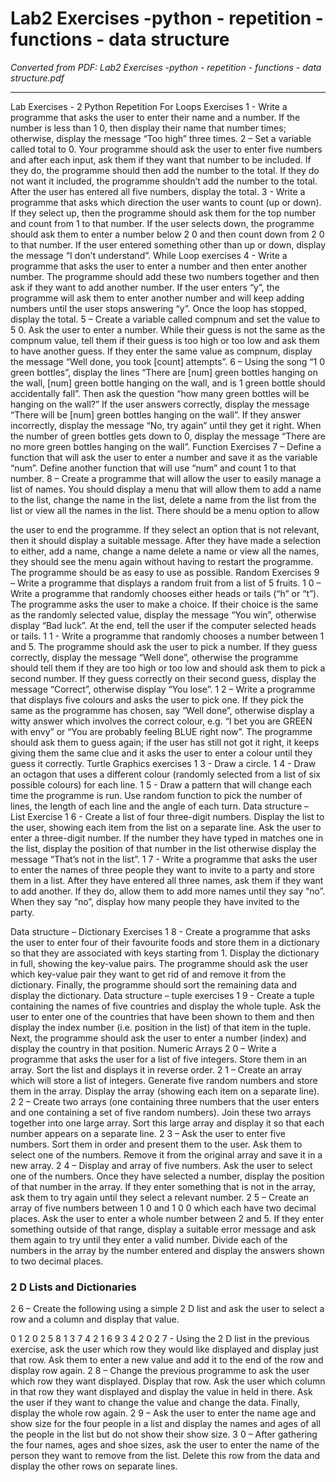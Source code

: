 # Lab2 Exercises -python - repetition - functions - data structure

*Converted from PDF: Lab2 Exercises -python - repetition - functions - data structure.pdf*

---


<!-- Page 1 -->
Lab Exercises - 2
Python Repetition
For Loops Exercises
1 - Write a programme that asks the user to enter their name and a number. If the number is less
than 1 0, then display their name that number times; otherwise, display the message “Too high”
three times.
2 – Set a variable called total to 0. Your programme should ask the user to enter five numbers and
after each input, ask them if they want that number to be included. If they do, the programme
should then add the number to the total. If they do not want it included, the programme shouldn’t
add the number to the total. After the user has entered all five numbers, display the total.
3 - Write a programme that asks which direction the user wants to count (up or down). If they select
up, then the programme should ask them for the top number and count from 1 to that number. If
the user selects down, the programme should ask them to enter a number below 2 0 and then count
down from 2 0 to that number. If the user entered something other than up or down, display the
message “I don’t understand”.
While Loop exercises
4 - Write a programme that asks the user to enter a number and then enter another number. The
programme should add these two numbers together and then ask if they want to add another
number. If the user enters “y”, the programme will ask them to enter another number and will keep
adding numbers until the user stops answering “y”. Once the loop has stopped, display the total.
5 – Create a variable called compnum and set the value to 5 0. Ask the user to enter a number. While
their guess is not the same as the compnum value, tell them if their guess is too high or too low and
ask them to have another guess. If they enter the same value as compnum, display the message
“Well done, you took [count] attempts”.
6 – Using the song “1 0 green bottles”, display the lines “There are [num] green bottles hanging on
the wall, [num] green bottle hanging on the wall, and is 1 green bottle should accidentally fall”. Then
ask the question “how many green bottles will be hanging on the wall?” If the user answers
correctly, display the message “There will be [num] green bottles hanging on the wall”. If they
answer incorrectly, display the message “No, try again” until they get it right. When the number of
green bottles gets down to 0, display the message “There are no more green bottles hanging on the
wall”.
Function Exercises
7 – Define a function that will ask the user to enter a number and save it as the variable “num”.
Define another function that will use “num” and count 1 to that number.
8 – Create a programme that will allow the user to easily manage a list of names. You should display
a menu that will allow them to add a name to the list, change the name in the list, delete a name
from the list from the list or view all the names in the list. There should be a menu option to allow

<!-- Page 2 -->
the user to end the programme. If they select an option that is not relevant, then it should display a
suitable message. After they have made a selection to either, add a name, change a name delete a
name or view all the names, they should see the menu again without having to restart the
programme. The programme should be as easy to use as possible.
Random Exercises
9 – Write a programme that displays a random fruit from a list of 5 fruits.
1 0 – Write a programme that randomly chooses either heads or tails (“h” or “t”). The programme
asks the user to make a choice. If their choice is the same as the randomly selected value, display the
message “You win”, otherwise display “Bad luck”. At the end, tell the user if the computer selected
heads or tails.
1 1 - Write a programme that randomly chooses a number between 1 and 5. The programme should
ask the user to pick a number. If they guess correctly, display the message “Well done”, otherwise
the programme should tell them if they are too high or too low and should ask them to pick a second
number. If they guess correctly on their second guess, display the message “Correct”, otherwise
display “You lose”.
1 2 – Write a programme that displays five colours and asks the user to pick one. If they pick the
same as the programme has chosen, say “Well done”, otherwise display a witty answer which
involves the correct colour, e.g. “I bet you are GREEN with envy” or “You are probably feeling BLUE
right now”. The programme should ask them to guess again; if the user has still not got it right, it
keeps giving them the same clue and it asks the user to enter a colour until they guess it correctly.
Turtle Graphics exercises
1 3 - Draw a circle.
1 4 - Draw an octagon that uses a different colour (randomly selected from a list of six possible
colours) for each line.
1 5 - Draw a pattern that will change each time the programme is run. Use random function to pick
the number of lines, the length of each line and the angle of each turn.
Data structure – List Exercise
1 6 - Create a list of four three-digit numbers. Display the list to the user, showing each item from the
list on a separate line. Ask the user to enter a three-digit number. If the number they have typed in
matches one in the list, display the position of that number in the list otherwise display the message
“That’s not in the list”.
1 7 - Write a programme that asks the user to enter the names of three people they want to invite to
a party and store them in a list. After they have entered all three names, ask them if they want to
add another. If they do, allow them to add more names until they say “no”. When they say “no”,
display how many people they have invited to the party.

<!-- Page 3 -->
Data structure – Dictionary Exercises
1 8 - Create a programme that asks the user to enter four of their favourite foods and store them in a
dictionary so that they are associated with keys starting from 1. Display the dictionary in full,
showing the key-value pairs. The programme should ask the user which key-value pair they want to
get rid of and remove it from the dictionary. Finally, the programme should sort the remaining data
and display the dictionary.
Data structure – tuple exercises
1 9 - Create a tuple containing the names of five countries and display the whole tuple. Ask the user
to enter one of the countries that have been shown to them and then display the index number (i.e.
position in the list) of that item in the tuple.
Next, the programme should ask the user to enter a number (index) and display the country in that
position.
Numeric Arrays
2 0 – Write a programme that asks the user for a list of five integers. Store them in an array. Sort the
list and displays it in reverse order.
2 1 – Create an array which will store a list of integers. Generate five random numbers and store
them in the array. Display the array (showing each item on a separate line).
2 2 – Create two arrays (one containing three numbers that the user enters and one containing a set
of five random numbers). Join these two arrays together into one large array. Sort this large array
and display it so that each number appears on a separate line.
2 3 – Ask the user to enter five numbers. Sort them in order and present them to the user. Ask them
to select one of the numbers. Remove it from the original array and save it in a new array.
2 4 – Display and array of five numbers. Ask the user to select one of the numbers. Once they have
selected a number, display the position of that number in the array. If they enter something that is
not in the array, ask them to try again until they select a relevant number.
2 5 – Create an array of five numbers between 1 0 and 1 0 0 which each have two decimal places. Ask
the user to enter a whole number between 2 and 5. If they enter something outside of that range,
display a suitable error message and ask them again to try until they enter a valid number. Divide
each of the numbers in the array by the number entered and display the answers shown to two
decimal places.
### 2 D Lists and Dictionaries
2 6 – Create the following using a simple 2 D list and ask the user to select a row and a column and
display that value.

<!-- Page 4 -->
0 1 2
0 2 5 8
1 3 7 4
2 1 6 9
3 4 2 0
2 7 - Using the 2 D list in the previous exercise, ask the user which row they would like displayed and
display just that row. Ask them to enter a new value and add it to the end of the row and display row
again.
2 8 – Change the previous programme to ask the user which row they want displayed. Display that
row. Ask the user which column in that row they want displayed and display the value in held in
there. Ask the user if they want to change the value and change the data. Finally, display the whole
row again.
2 9 – Ask the user to enter the name age and show size for the four people in a list and display the
names and ages of all the people in the list but do not show their show size.
3 0 – After gathering the four names, ages and shoe sizes, ask the user to enter the name of the
person they want to remove from the list. Delete this row from the data and display the other rows
on separate lines.
